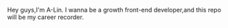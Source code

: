 Hey guys,I'm A-Lin.
I wanna be a growth front-end developer,and this repo will be my career recorder.